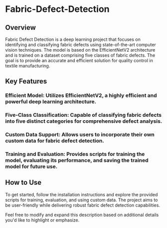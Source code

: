 # Fabric-Defect-Detection

## Overview
Fabric Defect Detection is a deep learning project that focuses on identifying and classifying fabric defects using state-of-the-art computer vision techniques. The model is based on the EfficientNetV2 architecture and is trained on a dataset comprising five classes of fabric defects. The goal is to provide an accurate and efficient solution for quality control in textile manufacturing.

## Key Features
### Efficient Model: Utilizes EfficientNetV2, a highly efficient and powerful deep learning architecture.
### Five-Class Classification: Capable of classifying fabric defects into five distinct categories for comprehensive defect analysis.
### Custom Data Support: Allows users to incorporate their own custom data for fabric defect detection.
### Training and Evaluation: Provides scripts for training the model, evaluating its performance, and saving the trained model for future use.

## How to Use
To get started, follow the installation instructions and explore the provided scripts for training, evaluation, and using custom data. The project aims to be user-friendly while delivering robust fabric defect detection capabilities.

Feel free to modify and expand this description based on additional details you'd like to highlight or emphasize.






